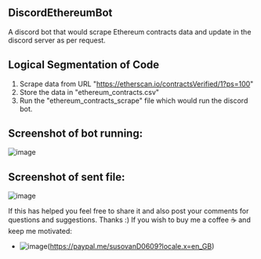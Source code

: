 ## DiscordEthereumBot
A discord bot that would scrape Ethereum contracts data and update in the discord server as per request.

## Logical Segmentation of Code
1. Scrape data from URL "https://etherscan.io/contractsVerified/1?ps=100"
2. Store the data in "ethereum_contracts.csv"
3. Run the "ethereum_contracts_scrape" file which would run the discord bot.

## Screenshot of bot running:
![image](https://user-images.githubusercontent.com/32951163/117187511-9f89c400-adf9-11eb-9063-a0390ee73fd9.png)

## Screenshot of sent file:
![image](https://user-images.githubusercontent.com/32951163/117187733-dc55bb00-adf9-11eb-915e-01d8530cb3c3.png)

If this has helped you feel free to share it and also post your comments for questions and suggestions. Thanks :) 
If you wish to buy me a coffee ☕ and keep me motivated:
- ![image](https://user-images.githubusercontent.com/32951163/117191712-83d4ec80-adfe-11eb-86b2-f5d3c2455dc8.png)(https://paypal.me/susovanD0609?locale.x=en_GB)

